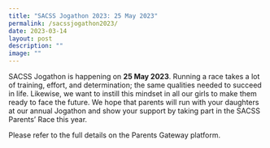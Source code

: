 ```yaml
---
title: "SACSS Jogathon 2023: 25 May 2023"
permalink: /sacssjogathon2023/
date: 2023-03-14
layout: post
description: ""
image: ""
---
```

SACSS Jogathon is happening on **25 May 2023**. Running a race takes a lot of training, effort, and determination; the same qualities needed to succeed in life. Likewise, we want to instill this mindset in all our girls to make them ready to face the future. We hope that parents will run with your daughters at our annual Jogathon and show your support by taking part in the SACSS Parents’ Race this year.

Please refer to the full details on the Parents Gateway platform.